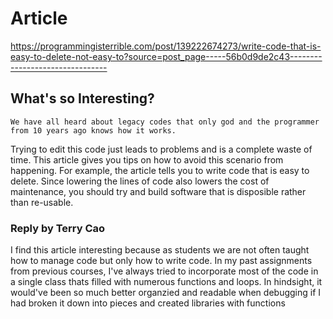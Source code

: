 # Article
https://programmingisterrible.com/post/139222674273/write-code-that-is-easy-to-delete-not-easy-to?source=post_page-----56b0d9de2c43--------------------------------

## What's so Interesting?
    We have all heard about legacy codes that only god and the programmer from 10 years ago knows how it works. 
Trying to edit this code just leads to problems and is a complete waste of time. This article gives you tips on
how to avoid this scenario from happening. For example, the article tells you to write code that is easy to delete.
Since lowering the lines of code also lowers the cost of maintenance, you should try and build software that is 
disposible rather than re-usable.

### Reply by Terry Cao

I find this article interesting because as students we are not often taught how to manage code but only how to write code. In my past assignments from previous courses, I've always tried to incorporate most of the code in a single class thats filled with numerous functions and loops. In hindsight, it would've been so much better organzied and readable when debugging if I had broken it down into pieces and created libraries with functions